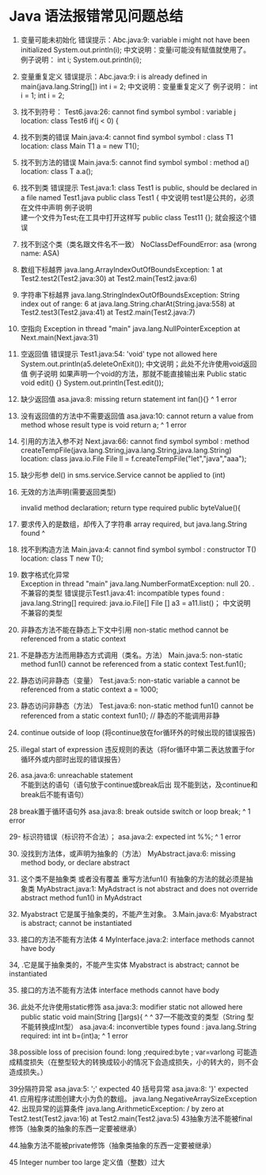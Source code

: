 
# Java 语法报错常见问题总结

1. 变量可能未初始化
错误提示：Abc.java:9: variable i might not have been initialized
                System.out.println(i);
中文说明：变量i可能没有赋值就使用了。
例子说明：
int i;
 System.out.println(i);
 
2. 变量重复定义
错误提示：Abc.java:9: i is already defined in main(java.lang.String[])
                int i = 2;
中文说明：变量重复定义了
例子说明：
 int i = 1;
 int i = 2;

3. 找不到符号：
Test6.java:26: cannot find symbol
symbol  : variable j
location: class Test6
   if(j < 0) {
     
4. 找不到类的错误
Main.java:4: cannot find symbol
symbol  : class T1
location: class Main
  T1 a = new T1();

5. 找不到方法的错误
Main.java:5: cannot find symbol
symbol  : method a()
location: class T
  a.a();
  
6. 找不到类
错误提示 Test.java:1: class Test1 is public, should be declared in a file named Test1.java
public class Test1 {
中文说明  test1是公共的，必须在文件中声明
例子说明  
 建一个文件为Test;在工具中打开这样写  public class Test11 {}; 就会报这个错误
 
7. 找不到这个类（类名跟文件名不一致）
NoClassDefFoundError: asa (wrong name: ASA)

8. 数组下标越界
java.lang.ArrayIndexOutOfBoundsException: 1
        at Test2.test2(Test2.java:30)
        at Test2.main(Test2.java:6)

9. 字符串下标越界
java.lang.StringIndexOutOfBoundsException: String index out of range: 6
        at java.lang.String.charAt(String.java:558)
        at Test2.test3(Test2.java:41)
        at Test2.main(Test2.java:7)
        
10. 空指向
Exception in thread "main" java.lang.NullPointerException
        at Next.main(Next.java:31)

11. 空返回值
错误提示 Test1.java:54: 'void' type not allowed here
   System.out.println(a5.deleteOnExit());
中文说明；此处不允许使用void返回值
例子说明  如果声明一个void的方法，那就不能直接输出来
  Public static void edit() {}
System.out.println(Test.edit());

12. 缺少返回值
asa.java:8: missing return statement
 int fan(){}
                  ^
1 error

13. 没有返回值的方法中不需要返回值
asa.java:10: cannot return a value from method whose result type is void
   return a;
                        ^
1 error

14. 引用的方法入参不对
Next.java:66: cannot find symbol
symbol  : method createTempFile(java.lang.String,java.lang.String,java.lang.String)
location: class java.io.File
   File ll = f.createTempFile("let","java","aaa");

15. 缺少形参
 del() in sms.service.Service cannot be applied to (int)
 
16. 无效的方法声明(需要返回类型)
    
    invalid method declaration; return type required
            public byteValue(){
          
17. 要求传入的是数组，却传入了字符串
array required, but java.lang.String found
                    ^
18. 找不到构造方法
    Main.java:4: cannot find symbol
    symbol  : constructor T()
    location: class T
    new T();

19. 数字格式化异常                                                   
    Exception in thread "main" java.lang.NumberFormatException: null 20. .不兼容的类型
    错误提示Test1.java:41: incompatible types
    found   : java.lang.String[]
    required: java.io.File[]
    File [] a3 = a11.list()；
    中文说明 不兼容的类型

21. 非静态方法不能在静态上下文中引用
    non-static method cannot be referenced from a static context
  
22. 不是静态方法而用静态方式调用（类名。方法）
    Main.java:5: non-static method fun1() cannot be referenced from a static context
                           Test.fun1();

23. 静态访问非静态（变量）
    Test.java:5: non-static variable a cannot be referenced from a static context
        a = 1000; 
        
24. 静态访问非静态（方法）
    Test.java:6: non-static method fun1() cannot be referenced from a static context
            fun1();                    // 静态的不能调用非静   
            
25. continue outside of  loop   (将continue放在for循环外的时候出现的错误报告)

26. illegal start of expression  违反规则的表达（将for循环中第二表达放置于for循环外或内部时出现的错误报告）

27. asa.java:6: unreachable statement     
不能到达的语句（语句放于continue或break后出
现不能到达，及continue和break后不能有语句）

28 break置于循环语句外
asa.java:8: break outside switch or loop
 break;
        ^
1 error

29- 标识符错误（标识符不合法）；
asa.java:2: <identifier> expected
 int %%;
            ^
1 error

30. 没找到方法体，或声明为抽象的（方法）
   MyAbstract.java:6: missing method body, or declare abstract
   
31. 这个类不是抽象类    或者没有覆盖  重写方法fun1()   有抽象的方法的就必须是抽象类
MyAbstract.java:1: MyAdstract is not abstract and does not override abstract method fun1() in MyAdstract

32. Myabstract 它是属于抽象类的，不能产生对象。
3.Main.java:6: Myabstract is abstract; cannot be instantiated

33. 接口的方法不能有方法体
4  MyInterface.java:2: interface methods cannot have body

34, .它是属于抽象类的，不能产生实体
Myabstract is abstract; cannot be instantiated

35. 接口的方法不能有方法体
interface methods cannot have body

36. 此处不允许使用static修饰
asa.java:3: modifier static not allowed here
 public static void main(String []args){
                           ^
                                              ^
37—不能改变的类型（String 型 不能转换成Int型）
asa.java:4: inconvertible types
found   : java.lang.String
required: int
  int b=(int)a;
                           ^
1 error

38.possible loss of precision  found: long ;required:byte ; var=varlong  可能造成精度损失（在整型较大的转换成较小的情况下会造成损失，小的转大的，则不会造成损失。）

39分隔符异常
asa.java:5: ';' expected
40 括号异常
asa.java:8: '}' expected
41. 应用程序试图创建大小为负的数组。
 java.lang.NegativeArraySizeException
42. 出现异常的运算条件
java.lang.ArithmeticException: / by zero
        at Test2.test(Test2.java:16)
        at Test2.main(Test2.java:5)
43抽象方法不能被final修饰（抽象类的抽象的东西一定要被继承）
 
44.抽象方法不能被private修饰（抽象类抽象的东西一定要被继承）
 
45 Integer number too large  定义值（整数）过大




